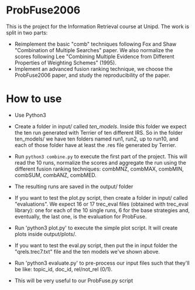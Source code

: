 # ProbFuse2006

This is the project for the Information Retrieval course at Unipd.
The work is split in two parts:
  - Reimplement the basic "comb" techniques following Fox and Shaw  "Combination of Multiple Searches" paper. We also normalize the scores following Lee "Combining Multiple Evidence from Different Properties of Weighting Schemes" (1995).
  - Implement an advanced fusion ranking technique, we choose the ProbFuse2006 paper, and study the reproducibility of the paper.

# How to use
  - Use Python3
  - Create a folder in input/ called _ten_models_. Inside this folder we expect the ten run generated with Terrier of ten different IRS. So in the folder ten_models/ we have ten folders named run1, run2, up to run10, and each of those folder have at least the .res file generated by Terrier.
  - Run `python3 combine.py` to execute the first part of the project. This will read the 10 runs, normalize the scores and aggregate the run using the different fusion ranking techniques: combMNZ, combMAX, combMIN, combSUM, combANZ, combMED.
  - The resulting runs are saved in the output/ folder

  - If you want to test the plot.py script, then create a folder in input/ called "evaluations". We expect 16 or 17 trec_eval files (obtained with trec_eval library): one for each of the 10 single runs, 6 for the base strategies and, eventually, the last one, is the evaluation for ProbFuse.
  - Run 'python3 plot.py' to execute the simple plot script. It will create plots inside output/plots/.

  - If you want to test the eval.py script, then put the in input folder the "qrels.trec7.txt" file and the ten models we've shown above.
  - Run 'python3 evaluate.py' to pre-process our input files such that they'll be like: topic_id, doc_id, rel/not_rel (0/1).
  - This will be very useful to our ProbFuse.py script
